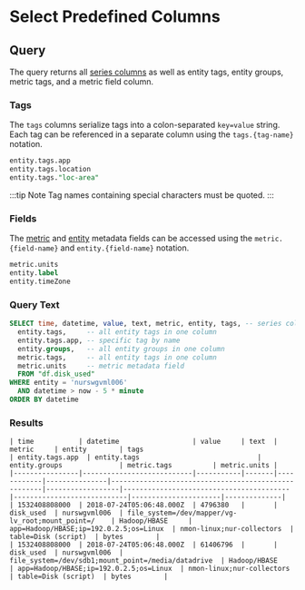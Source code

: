 # Select Predefined Columns

## Query

The query returns all [series columns](../README.md#series-columns) as well as entity tags, entity groups, metric tags, and a metric field column.

### Tags

The `tags` columns serialize tags into a colon-separated `key=value` string. Each tag can be referenced in a separate column using the `tags.{tag-name}` notation.

```sql
entity.tags.app
entity.tags.location
entity.tags."loc-area"
```

:::tip Note
Tag names containing special characters must be quoted.
:::

### Fields

The [metric](../README.md#metric-columns) and [entity](../README.md#entity-columns) metadata fields can be accessed using the `metric.{field-name}` and `entity.{field-name}` notation.

```sql
metric.units
entity.label
entity.timeZone
```

### Query Text

```sql
SELECT time, datetime, value, text, metric, entity, tags, -- series columns, same as SELECT * columns
  entity.tags,     -- all entity tags in one column
  entity.tags.app, -- specific tag by name
  entity.groups,   -- all entity groups in one column
  metric.tags,     -- all entity tags in one column
  metric.units     -- metric metadata field
  FROM "df.disk_used"
WHERE entity = 'nurswgvml006'
  AND datetime > now - 5 * minute
ORDER BY datetime
```

### Results

```ls
| time           | datetime                  | value     | text  | metric     | entity        | tags                                                | entity.tags.app  | entity.tags                             | entity.groups              | metric.tags          | metric.units |
|----------------|---------------------------|-----------|-------|------------|---------------|-----------------------------------------------------|------------------|-----------------------------------------|----------------------------|----------------------|--------------|
| 1532408808000  | 2018-07-24T05:06:48.000Z  | 4796380   |       | disk_used  | nurswgvml006  | file_system=/dev/mapper/vg-lv_root;mount_point=/    | Hadoop/HBASE     | app=Hadoop/HBASE;ip=192.0.2.5;os=Linux  | nmon-linux;nur-collectors  | table=Disk (script)  | bytes        |
| 1532408808000  | 2018-07-24T05:06:48.000Z  | 61406796  |       | disk_used  | nurswgvml006  | file_system=/dev/sdb1;mount_point=/media/datadrive  | Hadoop/HBASE     | app=Hadoop/HBASE;ip=192.0.2.5;os=Linux  | nmon-linux;nur-collectors  | table=Disk (script)  | bytes        |
```
